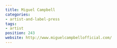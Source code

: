 ```yaml
---
title: Miguel Campbell
categories:
- artist-and-label-press
tags:
- artist
position: 243
website: http://www.miguelcampbellofficial.com/
---
```



